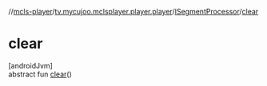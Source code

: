 //[mcls-player](../../../index.md)/[tv.mycujoo.mclsplayer.player.player](../index.md)/[ISegmentProcessor](index.md)/[clear](clear.md)

# clear

[androidJvm]\
abstract fun [clear](clear.md)()
